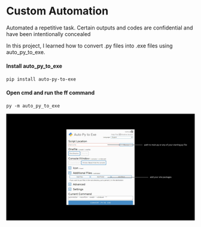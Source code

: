 

<h1>Custom Automation</h1>
<p>Automated a repetitive task. Certain outputs and codes are confidential and  have been intentionally concealed </p>
<p>In this project, I learned how to convert .py files into .exe files using auto_py_to_exe.</i></p>

<h4>Install auto_py_to_exe</h4>

```
pip install auto-py-to-exe
```
<h4>Open cmd and run the ff command</h4>

```
py -m auto_py_to_exe
```
<img src="img/1.jpg">




